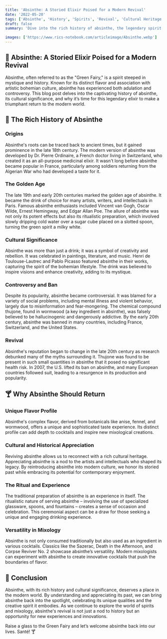 ```yaml
---
title: 'Absinthe: A Storied Elixir Poised for a Modern Revival'
date: '2022-05-20'
tags: ['Absinthe', 'History', 'Spirits', 'Revival', 'Cultural Heritage']
draft: false
summary: 'Dive into the rich history of absinthe, the legendary spirit that has captivated artists and writers for centuries. Discover why it’s time for absinthe to make a comeback in modern mixology and cultural appreciation. 🍸'

images: ['https://www.rics-notebook.com/articleimage/Absinthe.webp']
---
```


## 🌟 Absinthe: A Storied Elixir Poised for a Modern Revival

Absinthe, often referred to as the "Green Fairy," is a spirit steeped in mystique and history. Known for its distinct flavor and association with artistic bohemian culture, absinthe has experienced both adulation and controversy. This blog post delves into the captivating history of absinthe, its cultural significance, and why it’s time for this legendary elixir to make a triumphant return to the modern world.

## 📜 The Rich History of Absinthe

### Origins

Absinthe's roots can be traced back to ancient times, but it gained prominence in the late 18th century. The modern version of absinthe was developed by Dr. Pierre Ordinaire, a French doctor living in Switzerland, who created it as an all-purpose medicinal elixir. It wasn't long before absinthe became popular in France, particularly among soldiers returning from the Algerian War who had developed a taste for it.

### The Golden Age

The late 19th and early 20th centuries marked the golden age of absinthe. It became the drink of choice for many artists, writers, and intellectuals in Paris. Famous absinthe enthusiasts included Vincent van Gogh, Oscar Wilde, Ernest Hemingway, and Edgar Allan Poe. The allure of absinthe was not only its potent effects but also its ritualistic preparation, which involved slowly dripping cold water over a sugar cube placed on a slotted spoon, turning the green spirit a milky white.

### Cultural Significance

Absinthe was more than just a drink; it was a symbol of creativity and rebellion. It was celebrated in paintings, literature, and music. Henri de Toulouse-Lautrec and Pablo Picasso featured absinthe in their works, capturing the spirit of the bohemian lifestyle. The drink was believed to inspire visions and enhance creativity, adding to its mystique.

### Controversy and Ban

Despite its popularity, absinthe became controversial. It was blamed for a variety of social problems, including mental illness and violent behavior, largely due to misinformation and fear-mongering. The chemical compound thujone, found in wormwood (a key ingredient in absinthe), was falsely believed to be hallucinogenic and dangerously addictive. By the early 20th century, absinthe was banned in many countries, including France, Switzerland, and the United States.

### Revival

Absinthe's reputation began to change in the late 20th century as research debunked many of the myths surrounding it. Thujone was found to be present in such small quantities in absinthe that it posed no significant health risk. In 2007, the U.S. lifted its ban on absinthe, and many European countries followed suit, leading to a resurgence in its production and popularity.

## 🍸 Why Absinthe Should Return

### Unique Flavor Profile

Absinthe's complex flavor, derived from botanicals like anise, fennel, and wormwood, offers a unique and sophisticated taste experience. Its distinct profile can add depth to cocktails and inspire new mixological creations.

### Cultural and Historical Appreciation

Reviving absinthe allows us to reconnect with a rich cultural heritage. Appreciating absinthe is a nod to the artists and intellectuals who shaped its legacy. By reintroducing absinthe into modern culture, we honor its storied past while embracing its potential for contemporary enjoyment.

### The Ritual and Experience

The traditional preparation of absinthe is an experience in itself. The ritualistic nature of serving absinthe – involving the use of specialized glassware, spoons, and fountains – creates a sense of occasion and celebration. This ceremonial aspect can be a draw for those seeking a unique and engaging drinking experience.

### Versatility in Mixology

Absinthe is not only consumed traditionally but also used as an ingredient in various cocktails. Classics like the Sazerac, Death in the Afternoon, and Corpse Reviver No. 2 showcase absinthe’s versatility. Modern mixologists can experiment with absinthe to create innovative cocktails that push the boundaries of flavor.

## 🌠 Conclusion

Absinthe, with its rich history and cultural significance, deserves a place in the modern world. By understanding and appreciating its past, we can bring absinthe back into the spotlight, celebrating its unique qualities and the creative spirit it embodies. As we continue to explore the world of spirits and mixology, absinthe's revival is not just a nod to history but an opportunity for new experiences and innovations.

Raise a glass to the Green Fairy and let’s welcome absinthe back into our lives. Santé! 🍸

